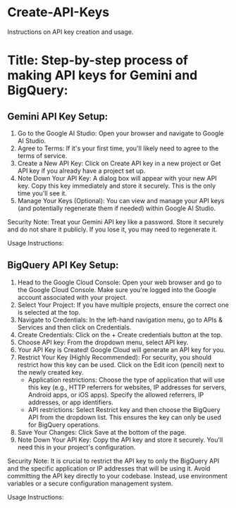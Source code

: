 # Create-API-Keys
Instructions on API key creation and usage.

# Title: Step-by-step process of making API keys for Gemini and BigQuery:

## Gemini API Key Setup:
1. Go to the Google AI Studio: Open your browser and navigate to Google AI Studio.
2. Agree to Terms: If it's your first time, you'll likely need to agree to the terms of service.
3. Create a New API Key: Click on Create API key in a new project or Get API key if you already have a project set up.
4. Note Down Your API Key: A dialog box will appear with your new API key. Copy this key immediately and store it securely. This is the only time you'll see it.
5. Manage Your Keys (Optional): You can view and manage your API keys (and potentially regenerate them if needed) within Google AI Studio.

Security Note: Treat your Gemini API key like a password. Store it securely and do not share it publicly. If you lose it, you may need to regenerate it.

Usage Instructions: 

## BigQuery API Key Setup:
1. Head to the Google Cloud Console: Open your web browser and go to the Google Cloud Console. Make sure you're logged into the Google account associated with your project.
2. Select Your Project: If you have multiple projects, ensure the correct one is selected at the top.
3. Navigate to Credentials: In the left-hand navigation menu, go to APIs & Services and then click on Credentials.
4. Create Credentials: Click on the + Create credentials button at the top.
5. Choose API key: From the dropdown menu, select API key.
6. Your API Key is Created! Google Cloud will generate an API key for you.
7. Restrict Your Key (Highly Recommended): For security, you should restrict how this key can be used. Click on the Edit icon (pencil) next to the newly created key.
   * Application restrictions: Choose the type of application that will use this key (e.g., HTTP referrers for websites, IP addresses for       servers, Android apps, or iOS apps). Specify the allowed referrers, IP addresses, or app identifiers.
   * API restrictions: Select Restrict key and then choose the BigQuery API from the dropdown list. This ensures the key can only be used       for BigQuery operations.
8. Save Your Changes: Click Save at the bottom of the page.
9. Note Down Your API Key: Copy the API key and store it securely. You'll need this in your project's configuration.

Security Note: It is crucial to restrict the API key to only the BigQuery API and the specific application or IP addresses that will be using it. Avoid committing the API key directly to your codebase. Instead, use environment variables or a secure configuration management system.

Usage Instructions: 
